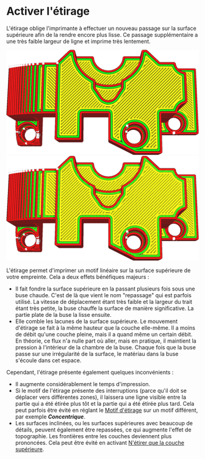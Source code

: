 Activer l'étirage
====
L'étirage oblige l'imprimante à effectuer un nouveau passage sur la surface supérieure afin de la rendre encore plus lisse. Ce passage supplémentaire a une très faible largeur de ligne et imprime très lentement.

![Une impression normale, vue de la face supérieure](../../../articles/images/ironing_enabled_disabled.png)
![Avec l'étirage activé, remarquez les fines lignes sur le dessus.](../../../articles/images/ironing_enabled_enabled.png)

L'étirage permet d'imprimer un motif linéaire sur la surface supérieure de votre empreinte. Cela a deux effets bénéfiques majeurs :
* Il fait fondre la surface supérieure en la passant plusieurs fois sous une buse chaude. C'est de là que vient le nom "repassage" qui est parfois utilisé. La vitesse de déplacement étant très faible et la largeur du trait étant très petite, la buse chauffe la surface de manière significative. La partie plate de la buse la lisse ensuite.
* Elle comble les lacunes de la surface supérieure. Le mouvement d'étirage se fait à la même hauteur que la couche elle-même. Il a moins de débit qu'une couche pleine, mais il a quand même un certain débit. En théorie, ce flux n'a nulle part où aller, mais en pratique, il maintient la pression à l'intérieur de la chambre de la buse. Chaque fois que la buse passe sur une irrégularité de la surface, le matériau dans la buse s'écoule dans cet espace.

Cependant, l'étirage présente également quelques inconvénients :
* Il augmente considérablement le temps d'impression.
* Si le motif de l'étirage présente des interruptions (parce qu'il doit se déplacer vers différentes zones), il laissera une ligne visible entre la partie qui a été étirée plus tôt et la partie qui a été étirée plus tard. Cela peut parfois être évité en réglant le [Motif d'étirage](ironing_pattern.md) sur un motif différent, par exemple ***Concentrique***.
* Les surfaces inclinées, ou les surfaces supérieures avec beaucoup de détails, peuvent également être repassées, ce qui augmente l'effet de topographie. Les frontières entre les couches deviennent plus prononcées. Cela peut être évité en activant [N'étirer que la couche supérieure](ironing_only_highest_layer.md).

